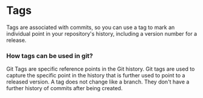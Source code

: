 # Tags
Tags are associated with commits, so you can use a tag to mark an individual point in your repository's history, including a version number for a release.
### How tags can be used in git?
Git Tags are specific reference points in the Git history. Git tags are used to capture the specific point in the history that is further used to point to a released version. A tag does not change like a branch. They don't have a further history of commits after being created.
